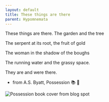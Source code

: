 ```yaml
---
layout: default
title: These things are there
parent: Hypomnemata
---
```

These things are there. The garden and the tree

The serpent at its root, the fruit of gold

The woman in the shadow of the boughs

The running water and the grassy space.

They are and were there.

- from A.S. Byatt, Possession 📚 💬

![Possession book cover from blog spot]( https://7robots.micro.blog/uploads/2024/ecb352edc4.jpg "Possession book cover from blogspot")
